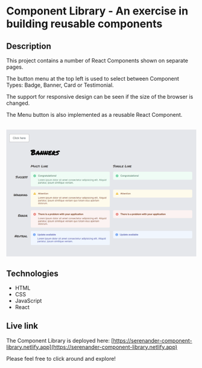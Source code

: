 # Component Library - An exercise in building reusable components

## Description
This project contains a number of React Components shown on separate pages.

The button menu at the top left is used to select between Component Types: Badge, Banner, Card or Testimonial.

The support for responsive design can be seen if the size of the browser is changed. 

The Menu button is also implemented as a reusable React Component.

<br/>
<img src="./banners.png" alt="Screenshot of Components app." width="600px"/>

## Technologies
- HTML
- CSS
- JavaScript
- React

## Live link
The Component Library is deployed here:
[https://serenander-component-library.netlify.app](https://serenander-component-library.netlify.app)

Please feel free to click around and explore!
